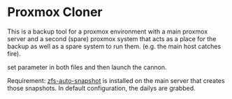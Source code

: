 # Proxmox Cloner

This is a backup tool for a proxmox environment with a main proxmox server and a second (spare) proxmox system that acts as a place for the backup as well as a spare system to run them. (e.g. the main host catches fire).

set parameter in both files and then launch the cannon.

Requirement: [zfs-auto-snapshot](https://github.com/zfsonlinux/zfs-auto-snapshot) is installed on the main server that creates those snapshots. In default configuration, the dailys are grabbed.
